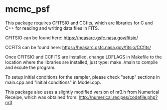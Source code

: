 # mcmc_psf

This package requires CFITSIO and CCfits, which are libraries for C and C++ for reading and writing data files in FITS.

CFITSIO can be found here:
https://heasarc.gsfc.nasa.gov/fitsio/

CCFITS can be found here:
https://heasarc.gsfc.nasa.gov/fitsio/CCfits/

Once CFITSIO and CCFITS are installed, change LDFLAGS in Makefile to the location where the libraries are installed, just type:
make
./main
to compile and excute the program.

To setup initial conditions for the sampler, please check "setup" sections in main.cpp and "initial conditions" in Model.cpp.

This package also uses a slightly modified version of nr3.h from Numerical Receipe, which was obtained from:
http://numerical.recipes/codefile.php?nr3

